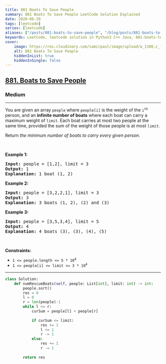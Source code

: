 ```yaml
---
title: 881 Boats To Save People
summary: 881 Boats To Save People LeetCode Solution Explained
date: 2020-06-20
tags: [leetcode]
series: [leetcode]
aliases: ["/posts/881-boats-to-save-people", "/blog/posts/881-boats-to-save-people", "/881-boats-to-save-people"]
keywords: LeetCode, leetcode solution in Python3 C++ Java, 881-boats-to-save-people solution
cover:
    image: https://res.cloudinary.com/samirpaul/image/upload/w_1100,c_fit,co_rgb:FFFFFF,l_text:Arial_70_bold:881 Boats To Save People/problem-solving.webp
    alt: 881 Boats To Save People
    hiddenInList: true
    hiddenInSingle: false
---
```



<h2><a href="https://leetcode.com/problems/boats-to-save-people/">881. Boats to Save People</a></h2><h3>Medium</h3><hr><div><p>You are given an array <code>people</code> where <code>people[i]</code> is the weight of the <code>i<sup>th</sup></code> person, and an <strong>infinite number of boats</strong> where each boat can carry a maximum weight of <code>limit</code>. Each boat carries at most two people at the same time, provided the sum of the weight of those people is at most <code>limit</code>.</p>

<p>Return <em>the minimum number of boats to carry every given person</em>.</p>

<p>&nbsp;</p>
<p><strong>Example 1:</strong></p>

<pre><strong>Input:</strong> people = [1,2], limit = 3
<strong>Output:</strong> 1
<strong>Explanation:</strong> 1 boat (1, 2)
</pre>

<p><strong>Example 2:</strong></p>

<pre><strong>Input:</strong> people = [3,2,2,1], limit = 3
<strong>Output:</strong> 3
<strong>Explanation:</strong> 3 boats (1, 2), (2) and (3)
</pre>

<p><strong>Example 3:</strong></p>

<pre><strong>Input:</strong> people = [3,5,3,4], limit = 5
<strong>Output:</strong> 4
<strong>Explanation:</strong> 4 boats (3), (3), (4), (5)
</pre>

<p>&nbsp;</p>
<p><strong>Constraints:</strong></p>

<ul>
	<li><code>1 &lt;= people.length &lt;= 5 * 10<sup>4</sup></code></li>
	<li><code>1 &lt;= people[i] &lt;= limit &lt;= 3 * 10<sup>4</sup></code></li>
</ul>
</div>

---




```python
class Solution:
    def numRescueBoats(self, people: List[int], limit: int) -> int:
        people.sort()
        res = 0
        l = 0
        r = len(people)-1
        while l <= r:
            curSum = people[l] + people[r]
            
            if curSum <= limit:
                res += 1
                l += 1
                r -= 1
            else:
                res += 1
                r -= 1
        
        return res
```
